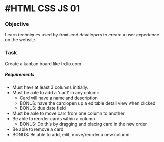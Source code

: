 #HTML CSS JS 01
==
### Objective

Learn techniques used by front-end developers to create a user experience on the website.

### Task

Create a kanban board like trello.com

##### Requirements

- Must have at least 3 columns initially.
- Must be able to add a 'card' in any column
    - Card will have a name and description
    - BONUS: have the card open up a editable detail view when clicked
    - BONUS: due date field
- Must be able to move card from one column to another
- Be able to reorder cards within a column
    - BONUS: Do this by dragging and placing card in the new order
- Be able to remove a card
- BONUS: Be able to add, edit, move/reorder a new column

